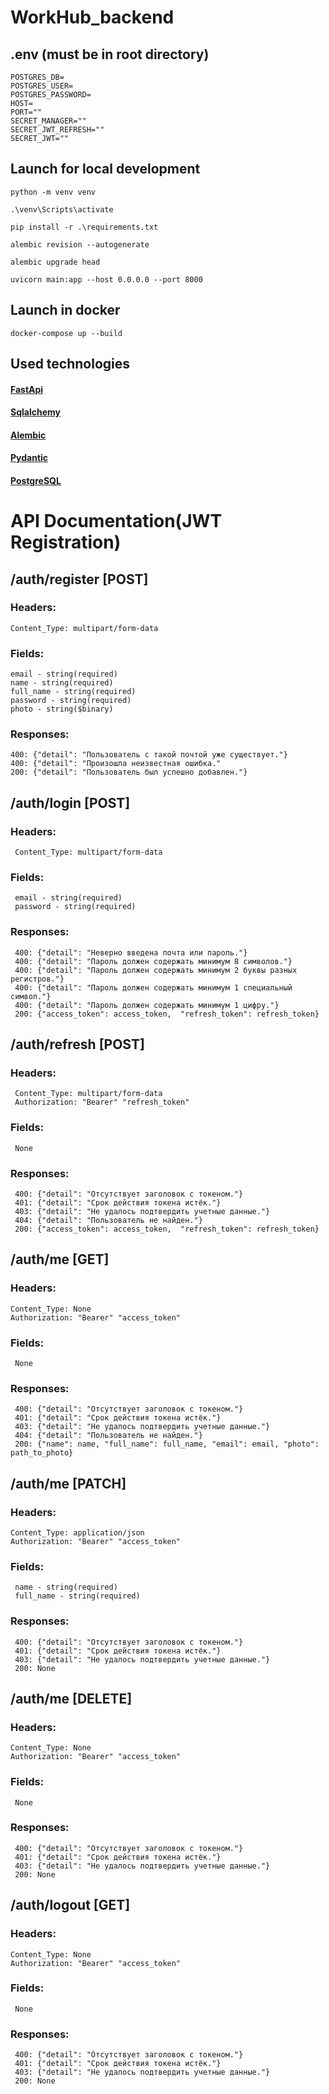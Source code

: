 # WorkHub_backend

## .env (must be in root directory)

```
POSTGRES_DB=
POSTGRES_USER=
POSTGRES_PASSWORD=
HOST=
PORT=""
SECRET_MANAGER=""
SECRET_JWT_REFRESH=""
SECRET_JWT=""
```

## Launch for local development

```
python -m venv venv
```

```
.\venv\Scripts\activate
```

```
pip install -r .\requirements.txt
```

```
alembic revision --autogenerate
```

```
alembic upgrade head
```

```
uvicorn main:app --host 0.0.0.0 --port 8000
```

## Launch in docker

```
docker-compose up --build
```

## Used technologies

#### [FastApi](https://fastapi.tiangolo.com/)

#### [Sqlalchemy](https://www.sqlalchemy.org/)

#### [Alembic](https://alembic.sqlalchemy.org/en/latest/)

#### [Pydantic](https://docs.pydantic.dev/latest/)

#### [PostgreSQL](https://www.postgresql.org/)

# API Documentation(JWT Registration)

###

## /auth/register [POST]

### Headers:

```
Content_Type: multipart/form-data
```

### Fields:

```
email - string(required)
name - string(required)
full_name - string(required)
password - string(required)
photo - string($binary)
```

### Responses:

```
400: {"detail": "Пользователь с такой почтой уже существует."}
400: {"detail": "Произошла неизвестная ошибка."
200: {"detail": "Пользователь был успешно добавлен."}
```

###

## /auth/login [POST]

### Headers:

```
 Content_Type: multipart/form-data
```

### Fields:

```
 email - string(required)
 password - string(required)
```

### Responses:

```
 400: {"detail": "Неверно введена почта или пароль."}
 400: {"detail": "Пароль должен содержать минимум 8 символов."}
 400: {"detail": "Пароль должен содержать минимум 2 буквы разных регистров."}
 400: {"detail": "Пароль должен содержать минимум 1 специальный символ."}
 400: {"detail": "Пароль должен содержать минимум 1 цифру."}
 200: {"access_token": access_token,  "refresh_token": refresh_token}
```

###

## /auth/refresh [POST]

### Headers:

```
 Content_Type: multipart/form-data
 Authorization: "Bearer" "refresh_token"
```

### Fields:

```
 None
```

### Responses:

```
 400: {"detail": "Отсутствует заголовок с токеном."}
 401: {"detail": "Срок действия токена истёк."}
 403: {"detail": "Не удалось подтвердить учетные данные."}
 404: {"detail": "Пользователь не найден."}
 200: {"access_token": access_token,  "refresh_token": refresh_token}
```

###

## /auth/me [GET]

### Headers:

```
Content_Type: None
Authorization: "Bearer" "access_token"
```

### Fields:

```
 None
```

### Responses:

```
 400: {"detail": "Отсутствует заголовок с токеном."}
 401: {"detail": "Срок действия токена истёк."}
 403: {"detail": "Не удалось подтвердить учетные данные."}
 404: {"detail": "Пользователь не найден."}
 200: {"name": name, "full_name": full_name, "email": email, "photo": path_to_photo}
```

###

## /auth/me [PATCH]

### Headers:

```
Content_Type: application/json
Authorization: "Bearer" "access_token"
```

### Fields:

```
 name - string(required)
 full_name - string(required)
```

### Responses:

```
 400: {"detail": "Отсутствует заголовок с токеном."}
 401: {"detail": "Срок действия токена истёк."}
 403: {"detail": "Не удалось подтвердить учетные данные."}
 200: None
```

## /auth/me [DELETE]

### Headers:

```
Content_Type: None
Authorization: "Bearer" "access_token"
```

### Fields:

```
 None
```

### Responses:

```
 400: {"detail": "Отсутствует заголовок с токеном."}
 401: {"detail": "Срок действия токена истёк."}
 403: {"detail": "Не удалось подтвердить учетные данные."}
 200: None
```

###

## /auth/logout [GET]

### Headers:

```
Content_Type: None
Authorization: "Bearer" "access_token"
```

### Fields:

```
 None
```

### Responses:

```
 400: {"detail": "Отсутствует заголовок с токеном."}
 401: {"detail": "Срок действия токена истёк."}
 403: {"detail": "Не удалось подтвердить учетные данные."}
 200: None
```